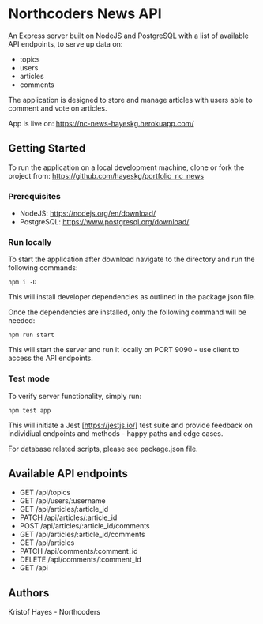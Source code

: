 # Northcoders News API

An Express server built on NodeJS and PostgreSQL with a list of available API endpoints, to serve up data on:

* topics
* users
* articles
* comments

The application is designed to store and manage articles with users able to comment and vote on articles.

App is live on: https://nc-news-hayeskg.herokuapp.com/ 

## Getting Started

To run the application on a local development machine, clone or fork the project from: https://github.com/hayeskg/portfolio_nc_news 

### Prerequisites 

* NodeJS: https://nodejs.org/en/download/ 
* PostgreSQL: https://www.postgresql.org/download/ 

### Run locally

To start the application after download navigate to the directory and run the following commands:
```
npm i -D
```
This will install developer dependencies as outlined in the package.json file.

Once the dependencies are installed, only the following command will be needed:
```
npm run start
```
This will start the server and run it locally on PORT 9090 - use client to access the API endpoints.

### Test mode

To verify server functionality, simply run:
```
npm test app
```
This will initiate a Jest [https://jestjs.io/] test suite and provide feedback on individiual endpoints and methods - happy paths and edge cases.

For database related scripts, please see package.json file.


## Available API endpoints

* GET /api/topics
* GET /api/users/:username
* GET /api/articles/:article_id
* PATCH /api/articles/:article_id
* POST /api/articles/:article_id/comments
* GET /api/articles/:article_id/comments
* GET /api/articles
* PATCH /api/comments/:comment_id
* DELETE /api/comments/:comment_id
* GET /api

## Authors

Kristof Hayes - Northcoders
